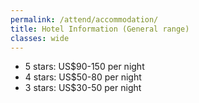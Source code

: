 ```yaml
---
permalink: /attend/accommodation/
title: Hotel Information (General range)
classes: wide
---
```



* 5 stars: US$90-150 per night
* 4 stars: US$50-80 per night
* 3 stars: US$30-50 per night
